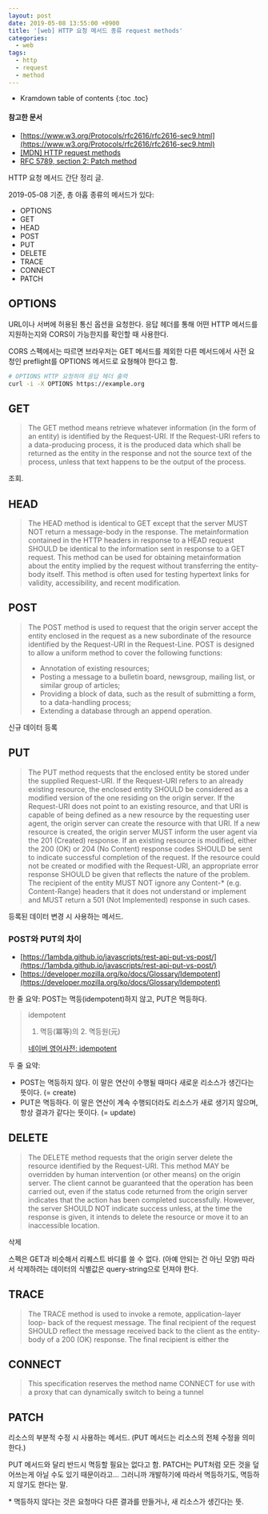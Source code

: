 ```yaml
---
layout: post
date: 2019-05-08 13:55:00 +0900
title: '[web] HTTP 요청 메서드 종류 request methods'
categories:
  - web
tags:
  - http
  - request
  - method
---
```


* Kramdown table of contents
{:toc .toc}

#### 참고한 문서

- [https://www.w3.org/Protocols/rfc2616/rfc2616-sec9.html](https://www.w3.org/Protocols/rfc2616/rfc2616-sec9.html)
- [\[MDN\] HTTP request methods](https://developer.mozilla.org/en-US/docs/Web/HTTP/Methods)
- [RFC 5789, section 2: Patch method](https://tools.ietf.org/html/rfc5789)

HTTP 요청 메서드 간단 정리 글.

2019-05-08 기준, 총 아홉 종류의 메서드가 있다:

- OPTIONS
- GET
- HEAD
- POST
- PUT
- DELETE
- TRACE
- CONNECT
- PATCH


## OPTIONS

URL이나 서버에 허용된 통신 옵션을 요청한다. 응답 헤더를 통해 어떤 HTTP 메서드를 지원하는지와 CORS이 가능한지를 확인할 때 사용한다.

CORS 스펙에서는 따르면 브라우저는 GET 메서드를 제외한 다른 메서드에서 사전 요청인 preflight를 OPTIONS 메서드로 요쳥해야 한다고 함.

```bash
# OPTIONS HTTP 요청하며 응답 헤더 출력
curl -i -X OPTIONS https://example.org
```


## GET

> The GET method means retrieve whatever information (in the form of an entity) is identified by the Request-URI. If the Request-URI refers to a data-producing process, it is the produced data which shall be returned as the entity in the response and not the source text of the process, unless that text happens to be the output of the process.

조회.


## HEAD

> The HEAD method is identical to GET except that the server MUST NOT return a message-body in the response. The metainformation contained in the HTTP headers in response to a HEAD request SHOULD be identical to the information sent in response to a GET request. This method can be used for obtaining metainformation about the entity implied by the request without transferring the entity-body itself. This method is often used for testing hypertext links for validity, accessibility, and recent modification.


## POST

> The POST method is used to request that the origin server accept the entity enclosed in the request as a new subordinate of the resource identified by the Request-URI in the Request-Line. POST is designed to allow a uniform method to cover the following functions:
> - Annotation of existing resources;
> - Posting a message to a bulletin board, newsgroup, mailing list, or similar group of articles;
> - Providing a block of data, such as the result of submitting a form, to a data-handling process;
> - Extending a database through an append operation.

신규 데이터 등록


## PUT

> The PUT method requests that the enclosed entity be stored under the supplied Request-URI. If the Request-URI refers to an already existing resource, the enclosed entity SHOULD be considered as a modified version of the one residing on the origin server. If the Request-URI does not point to an existing resource, and that URI is capable of being defined as a new resource by the requesting user agent, the origin server can create the resource with that URI. If a new resource is created, the origin server MUST inform the user agent via the 201 (Created) response. If an existing resource is modified, either the 200 (OK) or 204 (No Content) response codes SHOULD be sent to indicate successful completion of the request. If the resource could not be created or modified with the Request-URI, an appropriate error response SHOULD be given that reflects the nature of the problem. The recipient of the entity MUST NOT ignore any Content-* (e.g. Content-Range) headers that it does not understand or implement and MUST return a 501 (Not Implemented) response in such cases.

등록된 데이터 변경 시 사용하는 메서드.

### POST와 PUT의 차이

- [https://1ambda.github.io/javascripts/rest-api-put-vs-post/](https://1ambda.github.io/javascripts/rest-api-put-vs-post/)
- [https://developer.mozilla.org/ko/docs/Glossary/Idempotent](https://developer.mozilla.org/ko/docs/Glossary/Idempotent)

한 줄 요약: POST는 멱등(idempotent)하지 않고, PUT은 멱등하다.

> idempotent
> 1. 멱등(冪等)의 2. 멱등원(元)
>
> [네이버 영어사전: idempotent](https://en.dict.naver.com/#/entry/enko/df125e744fd141d89c385d7b1b5063c1)

두 줄 요약:

- POST는 멱등하지 않다. 이 말은 연산이 수행될 때마다 새로운 리소스가 생긴다는 뜻이다. (= create)
- PUT은 멱등하다. 이 말은 연산이 계속 수행되더라도 리소스가 새로 생기지 않으며, 항상 결과가 같다는 뜻이다. (= update)


## DELETE

> The DELETE method requests that the origin server delete the resource identified by the Request-URI. This method MAY be overridden by human intervention (or other means) on the origin server. The client cannot be guaranteed that the operation has been carried out, even if the status code returned from the origin server indicates that the action has been completed successfully. However, the server SHOULD NOT indicate success unless, at the time the response is given, it intends to delete the resource or move it to an inaccessible location.

삭제

스펙은 GET과 비슷해서 리퀘스트 바디를 쓸 수 없다. (아예 안되는 건 아닌 모양) 따라서 삭제하려는 데이터의 식별값은 query-string으로 던져야 한다.


## TRACE

> The TRACE method is used to invoke a remote, application-layer loop- back of the request message. The final recipient of the request SHOULD reflect the message received back to the client as the entity-body of a 200 (OK) response. The final recipient is either the


## CONNECT

> This specification reserves the method name CONNECT for use with a proxy that can dynamically switch to being a tunnel


## PATCH

리소스의 부분적 수정 시 사용하는 메서드. (PUT 메서드는 리소스의 전체 수정을 의미한다.)

PUT 메서드와 달리 반드시 멱등할 필요는 없다고 함. PATCH는 PUT처럼 모든 것을 덮어쓰는게 아닐 수도 있기 때문이라고... 그러니까 개발하기에 따라서 멱등하기도, 멱등하지 않기도 한다는 말. 

\* 멱등하지 않다는 것은 요청마다 다른 결과를 만들거나, 새 리소스가 생긴다는 뜻.
